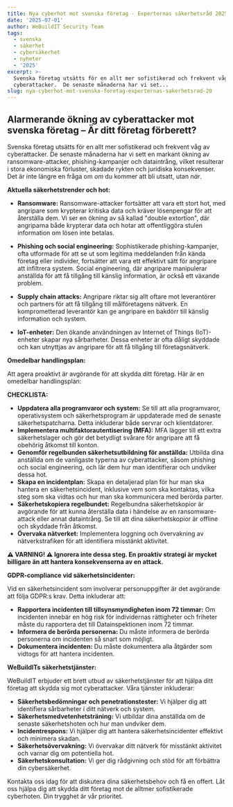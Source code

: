 ```yaml
---
title: Nya cyberhot mot svenska företag - Experternas säkerhetsråd 2025
date: '2025-07-01'
author: WeBuildIT Security Team
tags:
  - svenska
  - säkerhet
  - cybersäkerhet
  - nyheter
  - '2025'
excerpt: >-
  Svenska företag utsätts för en allt mer sofistikerad och frekvent våg av
  cyberattacker.  De senaste månaderna har vi set...
slug: nya-cyberhot-mot-svenska-foretag-experternas-sakerhetsrad-20
---
```

## Alarmerande ökning av cyberattacker mot svenska företag – Är ditt företag förberett?

Svenska företag utsätts för en allt mer sofistikerad och frekvent våg av cyberattacker.  De senaste månaderna har vi sett en markant ökning av ransomware-attacker, phishing-kampanjer och dataintrång, vilket resulterar i stora ekonomiska förluster, skadade rykten och juridiska konsekvenser.  Det är inte längre en fråga om *om* du kommer att bli utsatt, utan *när*.

**Aktuella säkerhetstrender och hot:**

* **Ransomware:**  Ransomware-attacker fortsätter att vara ett stort hot, med angripare som krypterar kritiska data och kräver lösenpengar för att återställa dem.  Vi ser en ökning av så kallad "double extortion", där angriparna både krypterar data och hotar att offentliggöra stulen information om lösen inte betalas.

* **Phishing och social engineering:**  Sophistikerade phishing-kampanjer, ofta utformade för att se ut som legitima meddelanden från kända företag eller individer, fortsätter att vara ett effektivt sätt för angripare att infiltrera system.  Social engineering, där angripare manipulerar anställda för att få tillgång till känslig information, är också ett växande problem.

* **Supply chain attacks:**  Angripare riktar sig allt oftare mot leverantörer och partners för att få tillgång till målföretagens nätverk.  En komprometterad leverantör kan ge angripare en bakdörr till känslig information och system.

* **IoT-enheter:**  Den ökande användningen av Internet of Things (IoT)-enheter skapar nya sårbarheter.  Dessa enheter är ofta dåligt skyddade och kan utnyttjas av angripare för att få tillgång till företagsnätverk.

**Omedelbar handlingsplan:**

Att agera proaktivt är avgörande för att skydda ditt företag.  Här är en omedelbar handlingsplan:

**CHECKLISTA:**

* **Uppdatera alla programvaror och system:** Se till att alla programvaror, operativsystem och säkerhetsprogram är uppdaterade med de senaste säkerhetspatcharna.  Detta inkluderar både servrar och klientdatorer.
* **Implementera multifaktorautentisering (MFA):**  MFA lägger till ett extra säkerhetslager och gör det betydligt svårare för angripare att få obehörig åtkomst till konton.
* **Genomför regelbunden säkerhetsutbildning för anställda:**  Utbilda dina anställda om de vanligaste typerna av cyberattacker, såsom phishing och social engineering, och lär dem hur man identifierar och undviker dessa hot.
* **Skapa en incidentplan:**  Skapa en detaljerad plan för hur man ska hantera en säkerhetsincident, inklusive vem som ska kontaktas, vilka steg som ska vidtas och hur man ska kommunicera med berörda parter.
* **Säkerhetskopiera regelbundet:**  Regelbundna säkerhetskopior är avgörande för att kunna återställa data i händelse av en ransomware-attack eller annat dataintrång.  Se till att dina säkerhetskopior är offline och skyddade från åtkomst.
* **Övervaka nätverket:** Implementera loggning och övervakning av nätverkstrafiken för att identifiera misstänkt aktivitet.


**⚠️ VARNING! ⚠️  Ignorera inte dessa steg. En proaktiv strategi är mycket billigare än att hantera konsekvenserna av en attack.**


**GDPR-compliance vid säkerhetsincidenter:**

Vid en säkerhetsincident som involverar personuppgifter är det avgörande att följa GDPR:s krav.  Detta inkluderar att:

* **Rapportera incidenten till tillsynsmyndigheten inom 72 timmar:**  Om incidenten innebär en hög risk för individernas rättigheter och friheter måste du rapportera det till Datainspektionen inom 72 timmar.
* **Informera de berörda personerna:**  Du måste informera de berörda personerna om incidenten så snart som möjligt.
* **Dokumentera incidenten:**  Du måste dokumentera alla åtgärder som vidtogs för att hantera incidenten.

**WeBuildITs säkerhetstjänster:**

WeBuildIT erbjuder ett brett utbud av säkerhetstjänster för att hjälpa ditt företag att skydda sig mot cyberattacker.  Våra tjänster inkluderar:

* **Säkerhetsbedömningar och penetrationstester:**  Vi hjälper dig att identifiera sårbarheter i ditt nätverk och system.
* **Säkerhetsmedvetenhetsträning:**  Vi utbildar dina anställda om de senaste säkerhetshoten och hur man undviker dem.
* **Incidentrespons:**  Vi hjälper dig att hantera säkerhetsincidenter effektivt och minimera skadan.
* **Säkerhetsövervakning:**  Vi övervakar ditt nätverk för misstänkt aktivitet och varnar dig om potentiella hot.
* **Säkerhetskonsultation:**  Vi ger dig rådgivning och stöd för att förbättra din cybersäkerhet.


Kontakta oss idag för att diskutera dina säkerhetsbehov och få en offert.  Låt oss hjälpa dig att skydda ditt företag mot de alltmer sofistikerade cyberhoten.  Din trygghet är vår prioritet.
